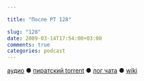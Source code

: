 ```yaml
---

title: "После РТ 128"

slug: "128"
date: 2009-03-14T17:54:00+03:00
comments: true
categories: podcast
---
```

[аудио](http://cdn.radio-t.com/rt128post.mp3) ● [пиратский torrent](http://pirates.radio-t.com/torrents/rt128post.mp3.torrent) ● [лог чата](http://chat.radio-t.com/logs/radio-t-128.html) ● [wiki](http://wiki.radio-t.com/%D0%9F%D0%BE%D1%81%D0%BB%D0%B5_%D0%A0%D0%A2_128)<audio src="http://cdn.radio-t.com/rt128post.mp3" preload="none">
